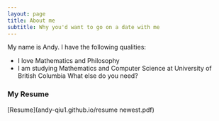 ```yaml
---
layout: page
title: About me
subtitle: Why you'd want to go on a date with me
---
```


My name is Andy. I have the following qualities:

- I love Mathematics and Philosophy
- I am studying Mathematics and Computer Science at University of British Columbia 
What else do you need?

### My Resume

[Resume](andy-qiu1.github.io/resume newest.pdf)
